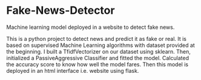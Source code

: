 # Fake-News-Detector
Machine learning model deployed in a website to detect fake news.

This is a python project to detect news and predict it as fake or real. It is based on supervised Machine Learning algorithms with dataset provided at the beginning. I built a TfidfVectorizer on our dataset using sklearn. Then, initialized a PassiveAggressive Classifier and fitted the model. Calculated the accuracy score to know how well the model fares.
Then this model is deployed in an html interface i.e. website using flask. 
